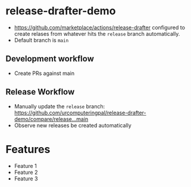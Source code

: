 # release-drafter-demo

- https://github.com/marketplace/actions/release-drafter configured to create relases from whatever hits the `release` branch automatically.
- Default branch is `main`

## Development workflow

- Create PRs against main

## Release Workflow

- Manually update the `release` branch: https://github.com/urcomputeringpal/release-drafter-demo/compare/release...main
- Observe new releases be created automatically

# Features

- Feature 1
- Feature 2
- Feature 3

